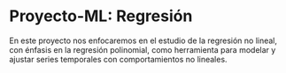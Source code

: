 # Proyecto-ML: Regresión
En este proyecto nos enfocaremos en el estudio de la regresión no lineal, con énfasis en la regresión polinomial, como herramienta para modelar y ajustar series temporales con comportamientos no lineales.
